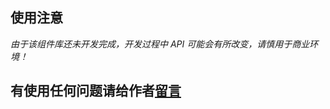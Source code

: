 ## 使用注意

*由于该组件库还未开发完成，开发过程中 API 可能会有所改变，请慎用于商业环境！*



## 有使用任何问题请给作者[留言](https://github.com/yinLiangDream/mp-colorui/issues)